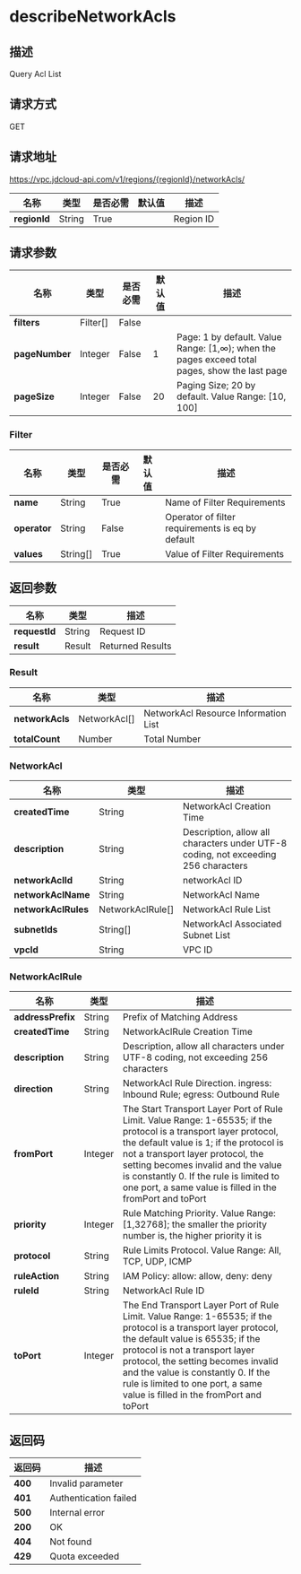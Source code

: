 # describeNetworkAcls


## 描述
Query Acl List

## 请求方式
GET

## 请求地址
https://vpc.jdcloud-api.com/v1/regions/{regionId}/networkAcls/

|名称|类型|是否必需|默认值|描述|
|---|---|---|---|---|
|**regionId**|String|True| |Region ID|

## 请求参数
|名称|类型|是否必需|默认值|描述|
|---|---|---|---|---|
|**filters**|Filter[]|False| | |
|**pageNumber**|Integer|False|1|Page: 1 by default. Value Range: [1,∞); when the pages exceed total pages, show the last page|
|**pageSize**|Integer|False|20|Paging Size; 20 by default. Value Range: [10, 100]|

### Filter
|名称|类型|是否必需|默认值|描述|
|---|---|---|---|---|
|**name**|String|True| |Name of Filter Requirements|
|**operator**|String|False| |Operator of filter requirements is eq by default|
|**values**|String[]|True| |Value of Filter Requirements|

## 返回参数
|名称|类型|描述|
|---|---|---|
|**requestId**|String|Request ID|
|**result**|Result|Returned Results|

### Result
|名称|类型|描述|
|---|---|---|
|**networkAcls**|NetworkAcl[]|NetworkAcl Resource Information List|
|**totalCount**|Number|Total Number|
### NetworkAcl
|名称|类型|描述|
|---|---|---|
|**createdTime**|String|NetworkAcl Creation Time|
|**description**|String|Description, allow all characters under UTF-8 coding, not exceeding 256 characters|
|**networkAclId**|String|networkAcl ID|
|**networkAclName**|String|NetworkAcl Name|
|**networkAclRules**|NetworkAclRule[]|NetworkAcl Rule List|
|**subnetIds**|String[]|NetworkAcl Associated Subnet List|
|**vpcId**|String|VPC ID|
### NetworkAclRule
|名称|类型|描述|
|---|---|---|
|**addressPrefix**|String|Prefix of Matching Address|
|**createdTime**|String|NetworkAclRule Creation Time|
|**description**|String|Description, allow all characters under UTF-8 coding, not exceeding 256 characters|
|**direction**|String|NetworkAcl Rule Direction. ingress: Inbound Rule; egress: Outbound Rule|
|**fromPort**|Integer|The Start Transport Layer Port of Rule Limit. Value Range: 1-65535; if the protocol is a transport layer protocol, the default value is 1; if the protocol is not a transport layer protocol, the setting becomes invalid and the value is constantly 0. If the rule is limited to one port, a same value is filled in the fromPort and toPort|
|**priority**|Integer|Rule Matching Priority. Value Range: [1,32768]; the smaller the priority number is, the higher priority it is|
|**protocol**|String|Rule Limits Protocol. Value Range: All, TCP, UDP, ICMP|
|**ruleAction**|String|IAM Policy: allow: allow, deny: deny|
|**ruleId**|String|NetworkAcl Rule ID|
|**toPort**|Integer|The End Transport Layer Port of Rule Limit. Value Range: 1-65535; if the protocol is a transport layer protocol, the default value is 65535; if the protocol is not a transport layer protocol, the setting becomes invalid and the value is constantly 0. If the rule is limited to one port, a same value is filled in the fromPort and toPort|

## 返回码
|返回码|描述|
|---|---|
|**400**|Invalid parameter|
|**401**|Authentication failed|
|**500**|Internal error|
|**200**|OK|
|**404**|Not found|
|**429**|Quota exceeded|
